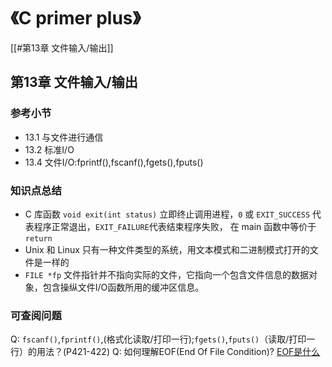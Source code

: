 # 《C primer plus》

[[#第13章 文件输入/输出]]

## 第13章 文件输入/输出

### 参考小节

- 13.1 与文件进行通信
- 13.2 标准I/O
- 13.4 文件I/O:fprintf(),fscanf(),fgets(),fputs()

### 知识点总结

- C 库函数 `void exit(int status)` 立即终止调用进程，`0` 或 `EXIT_SUCCESS` 代表程序正常退出，`EXIT_FAILURE`代表结束程序失败， 在 main 函数中等价于 `return`
- Unix 和 Linux 只有一种文件类型的系统，用文本模式和二进制模式打开的文件是一样的
- `FILE *fp` 文件指针并不指向实际的文件，它指向一个包含文件信息的数据对象，包含操纵文件I/O函数所用的缓冲区信息。

### 可查阅问题

Q: `fscanf()`,`fprintf()`,(格式化读取/打印一行);`fgets()`,`fputs()`（读取/打印一行）的用法？(P421-422)
Q: 如何理解EOF(End Of File Condition)?   [EOF是什么](http://ruanyifeng.com/blog/2011/11/eof.html)
